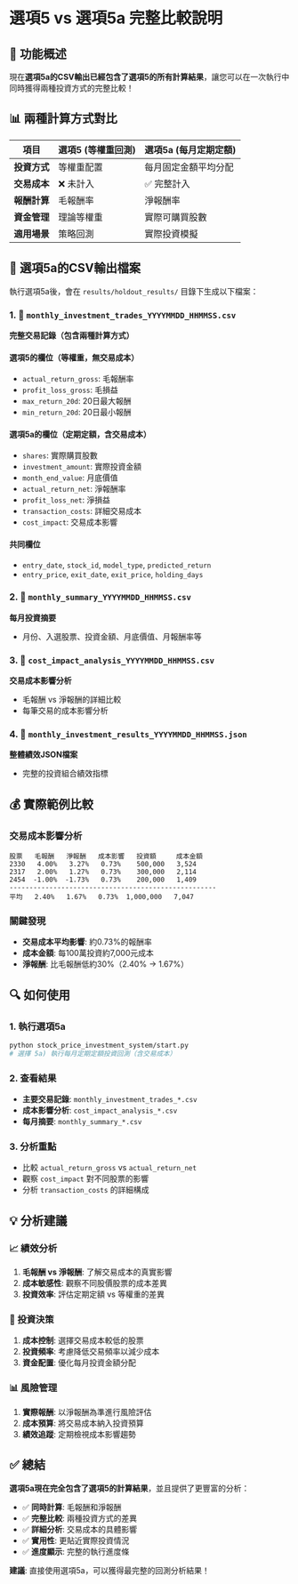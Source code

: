 # 選項5 vs 選項5a 完整比較說明

## 🎯 功能概述

現在**選項5a的CSV輸出已經包含了選項5的所有計算結果**，讓您可以在一次執行中同時獲得兩種投資方式的完整比較！

## 📊 兩種計算方式對比

| 項目 | 選項5 (等權重回測) | 選項5a (每月定期定額) |
|------|-------------------|---------------------|
| **投資方式** | 等權重配置 | 每月固定金額平均分配 |
| **交易成本** | ❌ 未計入 | ✅ 完整計入 |
| **報酬計算** | 毛報酬率 | 淨報酬率 |
| **資金管理** | 理論等權重 | 實際可購買股數 |
| **適用場景** | 策略回測 | 實際投資模擬 |

## 📁 選項5a的CSV輸出檔案

執行選項5a後，會在 `results/holdout_results/` 目錄下生成以下檔案：

### 1. 📄 `monthly_investment_trades_YYYYMMDD_HHMMSS.csv`
**完整交易記錄（包含兩種計算方式）**

#### 選項5的欄位（等權重，無交易成本）
- `actual_return_gross`: 毛報酬率
- `profit_loss_gross`: 毛損益
- `max_return_20d`: 20日最大報酬
- `min_return_20d`: 20日最小報酬

#### 選項5a的欄位（定期定額，含交易成本）
- `shares`: 實際購買股數
- `investment_amount`: 實際投資金額
- `month_end_value`: 月底價值
- `actual_return_net`: 淨報酬率
- `profit_loss_net`: 淨損益
- `transaction_costs`: 詳細交易成本
- `cost_impact`: 交易成本影響

#### 共同欄位
- `entry_date`, `stock_id`, `model_type`, `predicted_return`
- `entry_price`, `exit_date`, `exit_price`, `holding_days`

### 2. 📄 `monthly_summary_YYYYMMDD_HHMMSS.csv`
**每月投資摘要**
- 月份、入選股票、投資金額、月底價值、月報酬率等

### 3. 📄 `cost_impact_analysis_YYYYMMDD_HHMMSS.csv`
**交易成本影響分析**
- 毛報酬 vs 淨報酬的詳細比較
- 每筆交易的成本影響分析

### 4. 📄 `monthly_investment_results_YYYYMMDD_HHMMSS.json`
**整體績效JSON檔案**
- 完整的投資組合績效指標

## 💰 實際範例比較

### 交易成本影響分析
```
股票   毛報酬   淨報酬   成本影響   投資額     成本金額
2330   4.00%   3.27%   0.73%    500,000   3,524
2317   2.00%   1.27%   0.73%    300,000   2,114  
2454  -1.00%  -1.73%   0.73%    200,000   1,409
----------------------------------------------------
平均   2.40%   1.67%   0.73%  1,000,000   7,047
```

### 關鍵發現
- **交易成本平均影響**: 約0.73%的報酬率
- **成本金額**: 每100萬投資約7,000元成本
- **淨報酬**: 比毛報酬低約30%（2.40% → 1.67%）

## 🔍 如何使用

### 1. 執行選項5a
```bash
python stock_price_investment_system/start.py
# 選擇 5a) 執行每月定期定額投資回測（含交易成本）
```

### 2. 查看結果
- **主要交易記錄**: `monthly_investment_trades_*.csv`
- **成本影響分析**: `cost_impact_analysis_*.csv`
- **每月摘要**: `monthly_summary_*.csv`

### 3. 分析重點
- 比較 `actual_return_gross` vs `actual_return_net`
- 觀察 `cost_impact` 對不同股票的影響
- 分析 `transaction_costs` 的詳細構成

## 💡 分析建議

### 📈 績效分析
1. **毛報酬 vs 淨報酬**: 了解交易成本的真實影響
2. **成本敏感性**: 觀察不同股價股票的成本差異
3. **投資效率**: 評估定期定額 vs 等權重的差異

### 🎯 投資決策
1. **成本控制**: 選擇交易成本較低的股票
2. **投資頻率**: 考慮降低交易頻率以減少成本
3. **資金配置**: 優化每月投資金額分配

### 📊 風險管理
1. **實際報酬**: 以淨報酬為準進行風險評估
2. **成本預算**: 將交易成本納入投資預算
3. **績效追蹤**: 定期檢視成本影響趨勢

## ✅ 總結

**選項5a現在完全包含了選項5的計算結果**，並且提供了更豐富的分析：

- ✅ **同時計算**: 毛報酬和淨報酬
- ✅ **完整比較**: 兩種投資方式的差異
- ✅ **詳細分析**: 交易成本的具體影響
- ✅ **實用性**: 更貼近實際投資情況
- ✅ **進度顯示**: 完整的執行進度條

**建議**: 直接使用選項5a，可以獲得最完整的回測分析結果！
